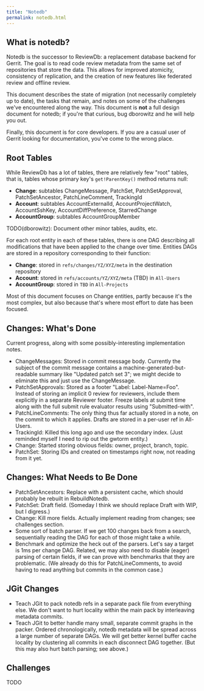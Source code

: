```yaml
---
title: "Notedb"
permalink: notedb.html
---
```



## What is notedb?

Notedb is the successor to ReviewDb: a replacement database backend for Gerrit.
The goal is to read code review metadata from the same set of repositories that
store the data. This allows for improved atomicity, consistency of replication,
and the creation of new features like federated review and offline review.

This document describes the state of migration (not necessarily completely up to
date), the tasks that remain, and notes on some of the challenges we've
encountered along the way. This document is **not** a full design document for
notedb; if you're that curious, bug dborowitz and he will help you out.

Finally, this document is for core developers. If you are a casual user of
Gerrit looking for documentation, you've come to the wrong place.

## Root Tables

While ReviewDb has a lot of tables, there are relatively few "root" tables, that
is, tables whose primary key's `get!ParentKey()` method returns null:

* **Change**: subtables ChangeMessage, PatchSet, PatchSetApproval,
  PatchSetAncestor, PatchLineComment, TrackingId
* **Account**: subtables AccountExternalId, AccountProjectWatch,
  AccountSshKey, AccountDiffPreference, StarredChange
* **AccountGroup**: subtables AccountGroupMember

TODO(dborowitz): Document other minor tables, audits, etc.

For each root entity in each of these tables, there is one DAG describing all
modifications that have been applied to the change over time. Entities DAGs are
stored in a repository corresponding to their function:

* **Change**: stored in `refs/changes/YZ/XYZ/meta` in the destination repository
* **Account**: stored in `refs/accounts/YZ/XYZ/meta` (TBD) in `All-Users`
* **AccountGroup**: stored in `TBD` in `All-Projects`

Most of this document focuses on Change entities, partly because it's the most
complex, but also because that's where most effort to date has been focused.

## Changes: What's Done

Current progress, along with some possibly-interesting implementation notes.

*   ChangeMessages: Stored in commit message body. Currently the subject of the
    commit message contains a machine-generated-but-readable summary like
    "Updated patch set 3"; we might decide to eliminate this and just use the
    ChangeMessage.
*   PatchSetApprovals: Stored as a footer "Label: Label-Name=Foo". Instead of
    storing an implicit 0 review for reviewers, include them explicitly in a
    separate Reviewer footer. Freeze labels at submit time along with the full
    submit rule evaluator results using "Submitted-with".
*   PatchLineComments: The only thing thus far actually stored in a note, on the
    commit to which it applies. Drafts are stored in a per-user ref in
    All-Users.
*   TrackingId: Killed this long ago and use the secondary index. (Just reminded
    myself I need to rip out the gwtorm entity.)
*   Change: Started storing obvious fields: owner, project, branch, topic.
*   PatchSet: Storing IDs and created on timestamps right now, not reading from
    it yet.

## Changes: What Needs to Be Done

*   PatchSetAncestors: Replace with a persistent cache, which should probably be
    rebuilt in RebuildNotedb.
*   PatchSet: Draft field. (Someday I think we should replace Draft with WIP,
    but I digress.)
*   Change: Kill more fields. Actually implement reading from changes; see
    challenges section.
*   Some sort of batch parser. If we get 100 changes back from a search,
    sequentially reading the DAG for each of those might take a while.
*   Benchmark and optimize the heck out of the parsers. Let's say a target is
    1ms per change DAG. Related, we may also need to disable (eager) parsing of
    certain fields, if we can prove with benchmarks that they are problematic.
    (We already do this for PatchLineComments, to avoid having to read anything
    but commits in the common case.)

## JGit Changes

*   Teach JGit to pack notedb refs in a separate pack file from everything else.
    We don't want to hurt locality within the main pack by interleaving metadata
    commits.
*   Teach JGit to better handle many small, separate commit graphs in the
    packer. Ordered chronologically, notedb metadata will be spread across a
    large number of separate DAGs. We will get better kernel buffer cache
    locality by clustering all commits in each disconnect DAG together. (But
    this may also hurt batch parsing; see above.)

## Challenges

TODO
